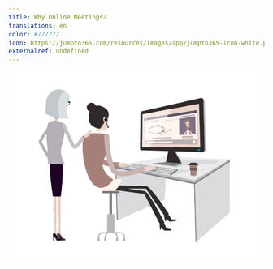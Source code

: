 ```yaml
---
title: Why Online Meetings?
translations: en
color: #777777
icon: https://jumpto365.com/resources/images/app/jumpto365-Icon-white.png
externalref: undefined
---
```



![{"style":{"width":"50%","border":"1px dashed red"}}](./2018-08-23-14-31-29.png)
